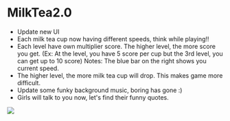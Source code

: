 # MilkTea2.0
- Update new UI
- Each milk tea cup now having different speeds, think while playing!!
- Each level have own multiplier score. The higher level, the more score you get. (Ex: At the level, you have 5 score per cup but the 3rd level, you can get up to 10 score)
Notes: The blue bar on the right shows you current speed.
- The higher level, the more milk tea cup will drop. This makes game more difficult.
- Update some funky background music, boring has gone :)
- Girls will talk to you now, let's find their funny quotes.

[![](http://img.youtube.com/vi/Iy9n64fZoP8/0.jpg)](http://www.youtube.com/watch?v=Iy9n64fZoP8 "")
